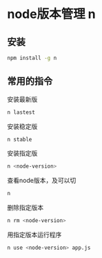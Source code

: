 # node版本管理 n

## 安装
```bash
npm install -g n
```
## 常用的指令
安装最新版
```bash
n lastest
```
安装稳定版
```bash
n stable
```
安装指定版
```bash
n <node-version>
```
查看node版本，及可以切
```bash
n
```
删除指定版本
```bash
n rm <node-version>
```
用指定版本运行程序
```bash
n use <node-version> app.js
```